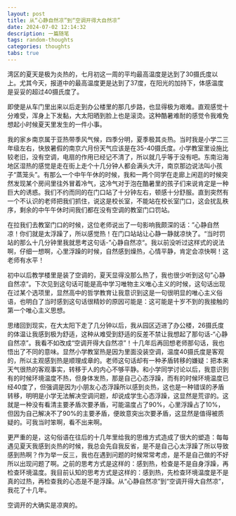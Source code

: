 ```yaml
---
layout: post
title: 从“心静自然凉”到“空调开得大自然凉”
date: 2024-07-02 12:14:32
description: 一篇随笔
tags: random-thoughts
categories: thoughts
tabs: true
---
```


湾区的夏天是极为炎热的，七月初这一周的平均最高温度是达到了30摄氏度以上。尤其今天，报道中的最高温度更是达到了37度，在阳光的加持下，体感温度是妥妥的超过40摄氏度了。

即使是从车门里出来以后走到办公楼里的那几步路，也显得极为艰难。直观感觉十分难受，浑身上下发黏，大太阳晒到脸上也是滚烫。这种酷暑难耐的感觉令我难免想起小时候夏天里发生的一件小事。

我的家乡南京属于亚热带季风气候，四季分明，夏季极其炎热。当时我是小学二三年级左右，快放暑假的南京六月份天气应该是在35-40摄氏度。小学教室里设施比较老旧，没有空调，电扇的作用已经记不清了，所以就几乎等于没有吧。东南沿海地区湿热的感觉是走在街上走个十几分钟人都会满头大汗，南京那边说法叫小孩子“蒸笼头”。有那么一个中午午休的时候，我和一两个同学在走廊上闲逛的时候突然发现某个房间里往外冒着冷气，这冷气对于泡在酷暑里的孩子们来说肯定是一种巨大的诱惑。我们不约而同的在门口站了十分钟左右，顿感十分舒服。直到突然有一个不认识的老师把我们抓住，说这是校长室，不能站在校长室门口，这会扰乱秩序，剩余的中午午休时间我们都在没有空调的教室门口罚站。

在拉我们去教室门口的时候，这位老师说出了一句影响我颇深的话：”心静自然凉！你们就是太浮躁了，所以感觉热！在门口站站让心静一静就凉快了。“当时罚站的那么十几分钟里我就思考这句话-”心静自然凉“。我以前没听过这样式的说法啊，仔细一想啊，心里浮躁的时候，自然感到燥热，心情平静，肯定会凉快啊！这老师有水平！

初中以后教学楼里是装了空调的，夏天显得没那么热了，我也很少听到这句”心静自然凉“。下次见到这句话可能是高中学习唯物主义唯心主义的时候，这句话出现在过某个选项里，显然高中的哲学教育让我意识到这是一句很明显的唯心主义俗语，也明白了当时感到这句话很精妙的原因可能是：这可能是十岁不到的我接触的第一个唯心主义思想。

思绪回到现实，在大太阳下走了几分钟以后，我从园区迈进了办公楼，26摄氏度的体温让我感到极为舒适，这种从难受到舒适的反差不禁让我想起了那句话-“心静自然凉”。我看不如改成“空调开得大自然凉”！十几年后再回想老师那句话，我也悟出了不同的意味。显然小学教室热是因为里面没装空调，温度40摄氏度是客观的，所以主观感到热是顺理成章的。老师这句话却有一种矛盾转移的嫌疑：把本来天气很热的客观事实，转移于人的内心不够平静。和小学同学讨论以后，我意识到有的时候环境温度不热，但身体发热，那是自己心态浮躁，而有的时候环境温度已经40度了，但强调是因为小朋友心态浮躁所以感到炎热，这也是一种错误的矛盾转移，明明是小学无法解决空调问题，却说成学生心态浮躁，这显然是荒谬的。这就是一种没有看清主要矛盾次要矛盾，可能温度占了90%，心里浮躁占了10%，但因为自己解决不了90%的主要矛盾，便故意突出次要矛盾，这显然是值得被质疑的。可我当时笨啊，看不出来啊。

更严重的是，这句俗语在往后的十几年里给我的思维方式造成了很大的塑造：每每遇见夏天我感到炎热的时候，我总会先自我反省，是不是自己心太浮躁了所以导致感到热啊？作为举一反三，我也在遇到问题的时候常常考虑，是不是自己做的不好所以出现问题了啊。之前的思考方式是这样的：感到热，检查是不是自身浮躁，再检查环境温度。我目前认知的思考方式是这样的：感到热，先检查环境温度是不是真的过热，再检查我的心态是不是浮躁。从“心静自然凉”到“空调开得大自然凉”，我花了十几年。

空调开的大确实是凉爽的。
